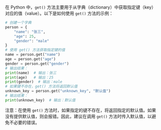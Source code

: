 在 Python 中，`get()` 方法主要用于从字典（dictionary）中获取指定键（key）对应的值（value）。以下是如何使用 `get()` 方法的示例：
```python
# 创建一个字典
person = {
    "name": "张三",
    "age": 25,
    "gender": "male"
}
# 使用 get() 方法获取指定键的值
name = person.get("name")
age = person.get("age")
gender = person.get("gender")
# 输出结果：
print(name)  # 输出：张三
print(age)   # 输出：25
print(gender)  # 输出：male
# 如果键不存在，get() 方法将返回默认值
unknown_key = person.get("unknown_key", "默认值")
# 输出结果：
print(unknown_key)  # 输出：默认值
```
注意：在使用 `get()` 方法时，如果指定的键不存在，将返回指定的默认值。如果没有提供默认值，则会报错。因此，建议在调用 `get()` 方法时传入默认值，以避免不必要的错误。